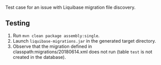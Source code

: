 Test case for an issue with Liquibase migration file discovery.

## Testing
1. Run `mvn clean package assembly:single`.
2. Launch `liquibase-migrations.jar` in the generated target directory.
3. Observe that the migration defined in classpath:migrations/20180614.xml does not run (table `test` is not created in the database).
